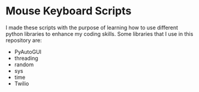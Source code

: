 # Mouse Keyboard Scripts

I made these scripts with the purpose of learning how to use different
python libraries to enhance my coding skills. Some libraries that
I use in this repository are:

- PyAutoGUI
- threading
- random
- sys
- time
- Twilio
